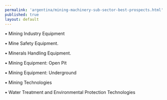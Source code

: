 ```yaml
---
permalink: 'argentina/mining-machinery-sub-sector-best-prospects.html'
published: true
layout: default
---
```

•	Mining Industry Equipment

•	Mine Safety Equipment.

•	Minerals Handling Equipment.

•	Mining Equipment: Open Pit

•	Mining Equipment: Underground

•	Mining Technologies

•	Water Treatment and Environmental Protection Technologies
